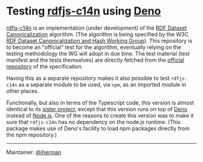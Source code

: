 # Testing [rdfjs-c14n](https://github.com/iherman/rdfjs-c14n) using [Deno](https://deno.land)

[rdfjs-c14n](https://github.com/iherman/rdfjs-c14n) is an implementation (under development) of the [RDF Dataset Canonicalization](https://www.w3.org/TR/rdf-canon/) algorithm. (The algorithm is being specified by the W3C [RDF Dataset Canonicalization and Hash Working Group](https://www.w3.org/groups/wg/rch)). This repository is to become an "official" test for the algorithm, eventually relying on the testing methodology the WG will adopt in due time. The test material (test manifest and the tests themselves) are directly fetched from the [official repository](https://github.com/w3c/rdf-canon/) of the specification.

Having this as a separate repository makes it also possible to test `rdfjs-c14n` as a separate module to be used, via `npm`, as an imported module in other places. 

Functionally, but also in terms of the Typescript code, this version is almost identical to its [sister project](https://github.com/iherman/rdfjs-c14n-tester), except that this version runs on top of [Deno](https://deno.land) instead of [Node.js](https://nodejs.org). One of the reasons to create this version was to make it sure that `rdfjs-c14n` has no dependency on the node.js runtime. (This package makes use of Deno's facility to load npm packages directly from the npm repository.)

---
Maintainer: [@iherman](https://github.com/iherman)
